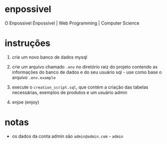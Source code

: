 # enpossivel

O Enpossível Énpossível | Web Programming | Computer Science

# instruções

1. crie um novo banco de dados mysql

2. crie um arquivo chamado `.env` no diretório raíz do projeto contendo as informações do banco de dados e do seu usuário sql - use como base o arquivo `.env.example`

3. execute o `creation_script.sql`, que contém a criação das tabelas necessárias, exemplos de produtos e um usuário admin

4. enjoe (enjoy)

# notas

- os dados da conta admin são `admin@admin.com` - `admin`
